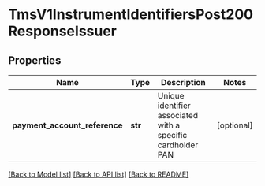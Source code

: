 # TmsV1InstrumentIdentifiersPost200ResponseIssuer

## Properties
Name | Type | Description | Notes
------------ | ------------- | ------------- | -------------
**payment_account_reference** | **str** | Unique identifier associated with a specific cardholder PAN | [optional] 

[[Back to Model list]](../README.md#documentation-for-models) [[Back to API list]](../README.md#documentation-for-api-endpoints) [[Back to README]](../README.md)


